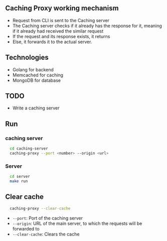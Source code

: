 ## Caching Proxy working mechanism
* Request from CLI is sent to the Caching server  
* The Caching server checks if it already has the response for it, meaning if it already had received the similar request 
* If the request and its response exists, it returns
* Else, it forwards it to the actual server.

## Technologies 
* Golang for backend
* Memcached for caching
* MongoDB for database
 
## TODO
* Write a caching server 

## Run 
### caching server
```bash
  cd caching-server
  caching-proxy --port <number> --origin <url>
```

### Server
```bash
  cd server
  make run
```



## Clear cache
```bash
  caching-proxy --clear-cache
```

* `--port`: Port of the caching server
* `--origin`: URL of the main server, to which the requests will be forwarded to
* `--clear-cache`: Clears the cache

